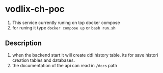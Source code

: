 # vodlix-ch-poc

1. This service currently runing on top docker compose
2. for runing it type `docker compose up` or `bash run.sh`

## Description
1. when the backend start it will create ddl history table. its for save histori creation tables and databases.
2. the documentation of the api can read in `/docs` path

